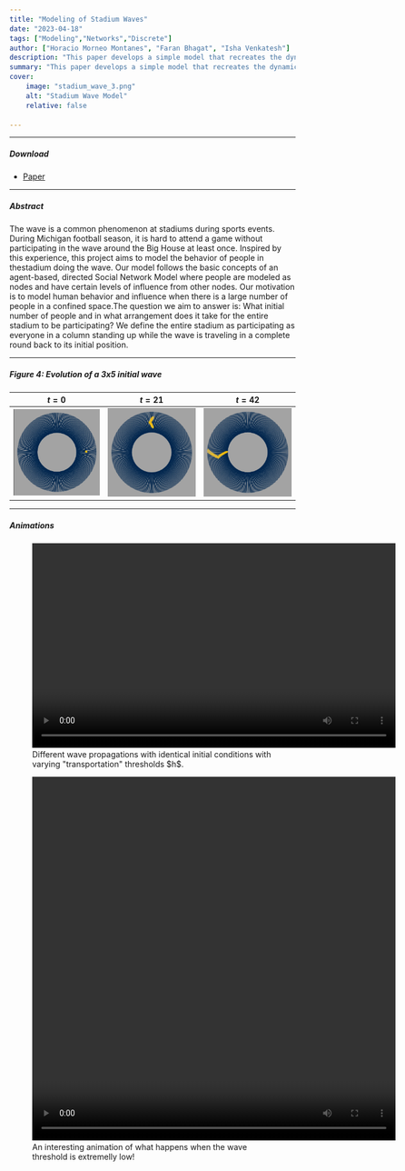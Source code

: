 ```yaml
---
title: "Modeling of Stadium Waves" 
date: "2023-04-18"
tags: ["Modeling","Networks","Discrete"]
author: ["Horacio Morneo Montanes", "Faran Bhagat", "Isha Venkatesh"]
description: "This paper develops a simple model that recreates the dynamics of stadium waves." 
summary: "This paper develops a simple model that recreates the dynamics of stadium waves." 
cover:
    image: "stadium_wave_3.png"
    alt: "Stadium Wave Model"
    relative: false

---
```


---

##### Download

+ [Paper](Modeling_Stadium_Waves.pdf)

---

##### Abstract

The wave is a common phenomenon at stadiums during sports events. During Michigan football season, it is hard to attend a game without participating in the wave around the Big House at least once. Inspired by this experience, this project aims to model the behavior of people in thestadium doing the wave. Our model follows the basic concepts of an agent-based, directed Social Network Model where people are modeled as nodes and have certain levels of influence from other nodes. Our motivation is to model human behavior and influence when there is a large number of people in a confined space.The question we aim to answer is: What initial number of people and in what arrangement does it take for the entire stadium to be participating? We define the entire stadium as participating as everyone in a column standing up while the wave is traveling in a complete round back to its initial position.

---

##### Figure 4: Evolution of a 3x5 initial wave
 
 $t=0$                     |                $t=21$            |  $t=42$  
:-------------------------:|:-------------------------------:|:-----------------:
![](stadium_wave_1.png)    |   ![](stadium_wave_2.png)       | ![](stadium_wave_3.png)

---

##### Animations


<figure>
    <video width="640" height="360" controls>
    <source src="threshold_wave.mp4" type="video/mp4">
    </video>
<figcaption>Different wave propagations with identical initial conditions with varying "transportation" thresholds $h$.</figcaption>
</figure>



<figure>
  <video width="640" height="640" controls>
    <source src="threshold_low.mp4" type="video/mp4">
  </video>
  <figcaption>An interesting animation of what happens when the wave threshold is extremelly low!</figcaption>
</figure>


